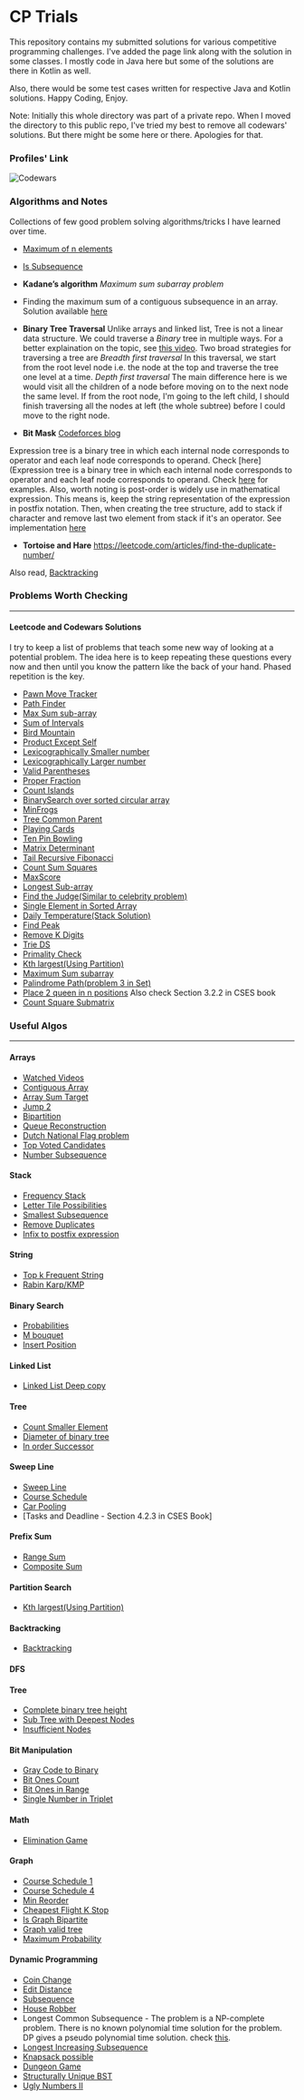 # CP Trials

This repository contains my submitted solutions for various competitive programming challenges.
I've added the page link along with the solution in some classes.
I mostly code in Java here but some of the solutions are there in Kotlin as well.

Also, there would be some test cases written for respective Java and Kotlin solutions.
Happy Coding, Enjoy.

Note: Initially this whole directory was part of a private repo. When I moved the directory to this public repo, I've tried my best to remove all codewars' solutions.
But there might be some here or there. Apologies for that.


### Profiles' Link

![Codewars](https://www.codewars.com/users/Shashi-Bhushan/badges/large)

### Algorithms and Notes
Collections of few good problem solving algorithms/tricks I have learned over time.

- [Maximum of n elements](https://github.com/Shashi-Bhushan/trials/blob/master/cp-trials/notes/maxThree.md)
- [Is Subsequence](https://github.com/Shashi-Bhushan/trials/blob/master/cp-trials/notes/subsequence.md)

- **Kadane’s algorithm**
*Maximum sum subarray problem*
- Finding the maximum sum of a contiguous subsequence in an array.
Solution available [here](https://github.com/Shashi-Bhushan/trials/blob/master/cp-trials/src/main/java/in/shabhushan/cp_trials/search/MaximumSumSubarray.javaa)


- **Binary Tree Traversal**
Unlike arrays and linked list, Tree is not a linear data structure. We could traverse a *Binary* tree in multiple ways.
For  a better explaination on the topic, see [this video](https://www.youtube.com/watch?v=9RHO6jU--GU).
Two broad strategies for traversing a tree are
*Breadth first traversal*
In this traversal, we start from the root level node i.e. the node at the top and traverse the tree one level at a time.
*Depth first traversal*
The main difference here is we would visit all the children of a node before moving on to the next node the same level. If from the root node, I'm going to the left child, I should finish traversing all the nodes at left (the whole subtree) before I could move to the right node.

- **Bit Mask**
[Codeforces blog](https://codeforces.com/blog/entry/18169)

Expression tree is a binary tree in which each internal node corresponds to operator and each leaf node corresponds to operand. Check [here](Expression tree is a binary tree in which each internal node corresponds to operator and each leaf node corresponds to operand. Check [here](https://www.geeksforgeeks.org/expression-tree/) for examples.
Also, worth noting is post-order is widely use in mathematical expression. This means is, keep the string representation of the expression in postfix notation.
Then, when creating the tree structure, add to stack if character and remove last two element from stack if it's an operator. See implementation [here](https://github.com/Shashi-Bhushan/trials/blob/master/cp-trials/src/main/kotlin/in/shabhushan/cp_trials/tree/expressionTree.kt)

- **Tortoise and Hare**
https://leetcode.com/articles/find-the-duplicate-number/

Also read, [Backtracking](src/main/kotlin/in/shabhushan/cp_trials/dsbook/methods/backtracking/README.md)

### Problems Worth Checking

------------------------------

#### Leetcode and Codewars Solutions

I try to keep a list of problems that teach some new way of looking at a potential problem.
The idea here is to keep repeating these questions every now and then until you know the pattern like the back of your hand.
Phased repetition is the key.

- [Pawn Move Tracker](https://github.com/Shashi-Bhushan/trials/blob/master/cp-trials/src/main/java/in/shabhushan/cp_trials/string/logic/PawnMoveTracker.java)
- [Path Finder](https://github.com/Shashi-Bhushan/trials/blob/master/cp-trials/src/main/java/in/shabhushan/cp_trials/dsbook/methods/backtracking/PathFinder.java)
- [Max Sum sub-array](https://github.com/Shashi-Bhushan/trials/blob/master/cp-trials/src/main/java/in/shabhushan/cp_trials/math/logic/MaxSumSubarray.java)
- [Sum of Intervals](https://github.com/Shashi-Bhushan/trials/blob/master/cp-trials/src/main/java/in/shabhushan/cp_trials/math/logic/SumofIntervals.java)
- [Bird Mountain](https://codewars.com/kata/5c09ccc9b48e912946000157/solutions/java/all/best_practice)
- [Product Except Self](https://github.com/Shashi-Bhushan/trials/blob/master/cp-trials/src/main/java/in/shabhushan/cp_trials/math/fundamental/ProductExceptSelf.java)
- [Lexicographically Smaller number](https://github.com/Shashi-Bhushan/trials/blob/master/cp-trials/src/main/java/in/shabhushan/cp_trials/math/fundamental/NextSmaller.java)
- [Lexicographically Larger number](https://github.com/Shashi-Bhushan/trials/blob/master/cp-trials/src/main/java/in/shabhushan/cp_trials/math/fundamental/NextBigger.java)
- [Valid Parentheses](https://github.com/Shashi-Bhushan/trials/blob/master/cp-trials/src/main/java/in/shabhushan/cp_trials/string/ValidParentheses.java)
- [Proper Fraction](https://github.com/Shashi-Bhushan/trials/blob/master/cp-trials/src/main/java/in/shabhushan/cp_trials/math/logic/ProperFractions.java)
- [Count Islands](https://github.com/Shashi-Bhushan/trials/blob/master/cp-trials/src/main/java/in/shabhushan/cp_trials/dsbook/methods/dfs/CountIslands.java)
- [BinarySearch over sorted circular array](https://github.com/Shashi-Bhushan/trials/blob/master/cp-trials/src/main/java/in/shabhushan/cp_trials/dsbook/methods/search/BinarySearch.java)
- [MinFrogs](https://github.com/Shashi-Bhushan/trials/blob/master/cp-trials/src/main/java/in/shabhushan/cp_trials/contest/Weekly185.java#minNumberOfFrogs)
- [Tree Common Parent](https://github.com/Shashi-Bhushan/trials/blob/master/cp-trials/src/main/java/in/shabhushan/cp_trials/tree/CommonParent.java)
- [Playing Cards](https://github.com/Shashi-Bhushan/trials/blob/master/cp-trials/src/main/java/in/shabhushan/cp_trials/string/logic/PlayingCards.java)
- [Ten Pin Bowling](https://github.com/Shashi-Bhushan/trials/blob/master/cp-trials/src/main/java/in/shabhushan/cp_trials/math/logic/TenPinBowling.java)
- [Matrix Determinant](https://github.com/Shashi-Bhushan/trials/blob/master/cp-trials/src/main/java/in/shabhushan/cp_trials/math/algebra/Matrix.java)
- [Tail Recursive Fibonacci](https://github.com/Shashi-Bhushan/trials/blob/master/cp-trials/src/main/java/in/shabhushan/cp_trials/math/fundamental/Fibonacci.java)
- [Count Sum Squares](https://github.com/Shashi-Bhushan/trials/blob/master/cp-trials/src/main/java/in/shabhushan/cp_trials/math/algebra/SumOfSquares.java)
- [MaxScore](https://github.com/Shashi-Bhushan/trials/blob/master/cp-trials/src/main/java/in/shabhushan/cp_trials/contest/Weekly186.java)
- [Longest Sub-array](https://github.com/Shashi-Bhushan/trials/blob/master/cp-trials/src/main/java/in/shabhushan/cp_trials/contest/Weekly187.java)
- [Find the Judge(Similar to celebrity problem)](https://github.com/Shashi-Bhushan/trials/blob/master/cp-trials/src/main/java/in/shabhushan/cp_trials/logic/CelebrityProblem.java)
- [Single Element in Sorted Array](https://github.com/Shashi-Bhushan/trials/blob/master/cp-trials/src/main/java/in/shabhushan/cp_trials/math/logic/SingleElementInSortedArray.java)
- [Daily Temperature(Stack Solution)](https://github.com/Shashi-Bhushan/trials/blob/master/cp-trials/src/main/java/in/shabhushan/cp_trials/math/logic/DailyTemperature.java)
- [Find Peak](https://github.com/Shashi-Bhushan/trials/blob/master/cp-trials/src/main/java/in/shabhushan/cp_trials/binarySearch/FindPeakElement.java)
- [Remove K Digits](https://github.com/Shashi-Bhushan/trials/blob/master/cp-trials/src/main/java/in/shabhushan/cp_trials/stack/RemoveKDigits.java)
- [Trie DS](https://github.com/Shashi-Bhushan/trials/blob/master/cp-trials/src/main/java/in/shabhushan/cp_trials/tree/Trie.java)
- [Primality Check](https://github.com/Shashi-Bhushan/trials/blob/master/cp-trials/src/main/java/in/shabhushan/cp_trials/search/PrimeNumberCheck.java)
- [Kth largest(Using Partition)](https://github.com/Shashi-Bhushan/trials/blob/master/cp-trials/src/main/java/in/shabhushan/cp_trials/search/KthLargestElement.java)
- [Maximum Sum subarray](https://github.com/Shashi-Bhushan/trials/blob/master/cp-trials/src/main/java/in/shabhushan/cp_trials/search/MaximumSumSubarray.java)
- [Palindrome Path(problem 3 in Set)](https://github.com/Shashi-Bhushan/trials/blob/master/cp-trials/src/main/java/in/shabhushan/cp_trials/competition/leetcode/Weekly190.java)
- [Place 2 queen in n positions](https://codereview.stackexchange.com/questions/152545/2-queens-on-n-x-n-board) Also check Section 3.2.2 in CSES book
- [Count Square Submatrix](https://leetcode.com/problems/count-square-submatrices-with-all-ones/discuss/643429/Python-DP-Solution-%2B-Thinking-Process-Diagrams-(O(mn)-runtime-O(1)-space))


### Useful Algos

-----------------

#### Arrays
- [Watched Videos](https://github.com/Shashi-Bhushan/trials/blob/master/cp-trials/src/main/java/in/shabhushan/cp_trials/array/WatchedVideos.java)
- [Contiguous Array](https://github.com/Shashi-Bhushan/trials/blob/master/cp-trials/src/main/java/in/shabhushan/cp_trials/array/ContiguousArray.java)
- [Array Sum Target](https://github.com/Shashi-Bhushan/trials/blob/master/cp-trials/src/main/java/in/shabhushan/cp_trials/array/ArraySumTarget.java)
- [Jump 2](https://github.com/Shashi-Bhushan/trials/blob/master/cp-trials/src/main/java/in/shabhushan/cp_trials/array/JumpGame2.java)
- [Bipartition](https://github.com/Shashi-Bhushan/trials/blob/master/cp-trials/src/main/java/in/shabhushan/cp_trials/array/Bipartition.java)
- [Queue Reconstruction](https://github.com/Shashi-Bhushan/trials/blob/master/cp-trials/src/main/java/in/shabhushan/cp_trials/array/QueueReconstruction.java)
- [Dutch National Flag problem](https://github.com/Shashi-Bhushan/trials/blob/master/cp-trials/src/main/java/in/shabhushan/cp_trials/array/SortColors.java)
- [Top Voted Candidates](https://github.com/Shashi-Bhushan/trials/blob/master/cp-trials/src/main/java/in/shabhushan/cp_trials/array/TopVotedCandidate.java)
- [Number Subsequence](https://github.com/Shashi-Bhushan/trials/blob/master/cp-trials/src/main/java/in/shabhushan/cp_trials/array/NumberSubsequence.java)

#### Stack
- [Frequency Stack](https://github.com/Shashi-Bhushan/trials/blob/master/cp-trials/src/main/java/in/shabhushan/cp_trials/stack/FreqStack.java)
- [Letter Tile Possibilities](https://github.com/Shashi-Bhushan/trials/blob/master/cp-trials/src/main/java/in/shabhushan/cp_trials/string/LetterTilePossibilities.java)
- [Smallest Subsequence](https://github.com/Shashi-Bhushan/trials/blob/master/cp-trials/src/main/java/in/shabhushan/cp_trials/string/SmallestSubsequence.java)
- [Remove Duplicates](https://github.com/Shashi-Bhushan/trials/blob/master/cp-trials/src/main/java/in/shabhushan/cp_trials/string/RemoveDuplicateString.java)
- [Infix to postfix expression](https://github.com/Shashi-Bhushan/trials/blob/master/cp-trials/src/main/java/in/shabhushan/cp_trials/stack/PolishNotation.java)

#### String
- [Top k Frequent String](https://github.com/Shashi-Bhushan/trials/blob/master/cp-trials/src/main/java/in/shabhushan/cp_trials/string/TopKFrequentStrings.java)
- [Rabin Karp/KMP](https://github.com/Shashi-Bhushan/trials/blob/master/cp-trials/src/main/java/in/shabhushan/cp_trials/string/RepeatedSubstringPattern.java)


#### Binary Search
- [Probabilities](https://github.com/Shashi-Bhushan/trials/blob/master/cp-trials/src/main/java/in/shabhushan/cp_trials/binarySearch/Probabilities.java)
- [M bouquet](https://github.com/Shashi-Bhushan/trials/blob/master/cp-trials/src/main/java/in/shabhushan/cp_trials/binarySearch/Mbouquet.java)
- [Insert Position](https://leetcode.com/problems/search-insert-position/)

#### Linked List
- [Linked List Deep copy](https://github.com/Shashi-Bhushan/trials/blob/master/cp-trials/src/main/java/in/shabhushan/cp_trials/linked_list/CopyRandomDoubleList.java)

#### Tree
- [Count Smaller Element](https://github.com/Shashi-Bhushan/trials/blob/master/cp-trials/src/main/java/in/shabhushan/cp_trials/tree/CountSmallerThan.java)
- [Diameter of binary tree](https://github.com/Shashi-Bhushan/trials/blob/master/cp-trials/src/main/java/in/shabhushan/cp_trials/tree/DiameterBinaryTree.java)
- [In order Successor](https://github.com/Shashi-Bhushan/trials/blob/master/cp-trials/src/main/java/in/shabhushan/cp_trials/tree/InorderSuccessor.java)

#### Sweep Line
- [Sweep Line](https://github.com/Shashi-Bhushan/trials/blob/master/cp-trials/src/main/java/in/shabhushan/cp_trials/sweepline/RightInterval.java)
- [Course Schedule](https://github.com/Shashi-Bhushan/trials/blob/master/cp-trials/src/main/java/in/shabhushan/cp_trials/sweepline/CourseSchedule.java)
- [Car Pooling](https://github.com/Shashi-Bhushan/trials/blob/master/cp-trials/src/main/java/in/shabhushan/cp_trials/sweepline/CarPooling.java)
- [Tasks and Deadline - Section 4.2.3 in CSES Book]

#### Prefix Sum
- [Range Sum](https://github.com/Shashi-Bhushan/trials/blob/master/cp-trials/src/main/java/in/shabhushan/cp_trials/prefix_sum/NumArray.java)
- [Composite Sum](https://github.com/Shashi-Bhushan/trials/blob/master/cp-trials/src/main/java/in/shabhushan/cp_trials/prefix_sum/CompositeNumbersSum.java)

#### Partition Search
- [Kth largest(Using Partition)](https://github.com/Shashi-Bhushan/trials/blob/master/cp-trials/src/main/java/in/shabhushan/cp_trials/search/KthLargestElement.java)

#### Backtracking
- [Backtracking](https://github.com/Shashi-Bhushan/trials/blob/master/cp-trials/src/main/java/in/shabhushan/cp_trials/backtracking/README.md)

#### DFS


#### Tree
- [Complete binary tree height](https://github.com/Shashi-Bhushan/trials/blob/master/cp-trials/src/main/java/in/shabhushan/cp_trials/tree/CountCompleteTreeHeight.java)
- [Sub Tree with Deepest Nodes](https://github.com/Shashi-Bhushan/trials/blob/master/cp-trials/src/main/java/in/shabhushan/cp_trials/tree/SubTreeDeepestNode.java)
- [Insufficient Nodes](https://github.com/Shashi-Bhushan/trials/blob/master/cp-trials/src/main/java/in/shabhushan/cp_trials/tree/InsufficientNodes.java)

#### Bit Manipulation
- [Gray Code to Binary](https://github.com/Shashi-Bhushan/trials/blob/master/cp-trials/src/main/java/in/shabhushan/cp_trials/math/fundamental/MysteryFunction.java)
- [Bit Ones Count](https://github.com/Shashi-Bhushan/trials/blob/master/cp-trials/src/main/java/in/shabhushan/cp_trials/bits/CountBits.java)
- [Bit Ones in Range](https://github.com/Shashi-Bhushan/trials/blob/master/cp-trials/src/main/java/in/shabhushan/cp_trials/math/logic/BitCount.java)
- [Single Number in Triplet](https://github.com/Shashi-Bhushan/trials/blob/master/cp-trials/src/main/java/in/shabhushan/cp_trials/bits/SingleNumberII.java)

#### Math
- [Elimination Game](https://github.com/Shashi-Bhushan/trials/blob/master/cp-trials/src/main/java/in/shabhushan/cp_trials/math/logic/EliminationGame.java)

#### Graph
- [Course Schedule 1](https://github.com/Shashi-Bhushan/trials/blob/master/cp-trials/src/main/java/in/shabhushan/cp_trials/dfs/CourseSchedule.java)
- [Course Schedule 4](https://github.com/Shashi-Bhushan/trials/blob/master/cp-trials/src/main/java/in/shabhushan/cp_trials/graph/CourseScheduleIV.java)
- [Min Reorder](https://github.com/Shashi-Bhushan/trials/blob/master/cp-trials/src/main/java/in/shabhushan/cp_trials/graph/MinimumReorder.java)
- [Cheapest Flight K Stop](https://github.com/Shashi-Bhushan/trials/blob/master/cp-trials/src/main/java/in/shabhushan/cp_trials/graph/CheapestFlightWithinKStop.java)
- [Is Graph Bipartite](https://github.com/Shashi-Bhushan/trials/blob/master/cp-trials/src/main/java/in/shabhushan/cp_trials/graph/GraphBipartite.java)
- [Graph valid tree](https://github.com/Shashi-Bhushan/trials/blob/master/cp-trials/src/main/java/in/shabhushan/cp_trials/tree/GraphValidTree.java)
- [Maximum Probability](https://github.com/Shashi-Bhushan/trials/blob/master/cp-trials/src/main/java/in/shabhushan/cp_trials/graph/MaxProbability.java)

#### Dynamic Programming
- [Coin Change](https://github.com/Shashi-Bhushan/trials/blob/master/cp-trials/src/main/java/in/shabhushan/cp_trials/dynamic_programming/CoinChange.java)
- [Edit Distance](https://github.com/Shashi-Bhushan/trials/blob/master/cp-trials/src/main/java/in/shabhushan/cp_trials/dynamic_programming/EditDistance.java)
- [Subsequence](https://github.com/Shashi-Bhushan/trials/blob/master/cp-trials/src/main/java/in/shabhushan/cp_trials/dynamic_programming/Subsequence.java)
- [House Robber](https://github.com/Shashi-Bhushan/trials/blob/master/cp-trials/src/main/java/in/shabhushan/cp_trials/dynamic_programming/HouseRobber.java)
- Longest Common Subsequence - The problem is a NP-complete problem. There is no known polynomial time solution for the problem. DP gives a pseudo polynomial time solution. check [this](https://www.geeksforgeeks.org/subset-sum-problem-dp-25/).
- [Longest Increasing Subsequence](https://github.com/Shashi-Bhushan/trials/blob/master/cp-trials/src/main/java/in/shabhushan/cp_trials/dynamic_programming/LongestIncreasingSubsequence.java)
- [Knapsack possible](https://github.com/Shashi-Bhushan/trials/blob/master/cp-trials/src/main/java/in/shabhushan/cp_trials/dynamic_programming/KnapsackPossible.java)
- [Dungeon Game](https://github.com/Shashi-Bhushan/trials/blob/master/cp-trials/src/main/java/in/shabhushan/cp_trials/dynamic_programming/DungeonGame.java)
- [Structurally Unique BST](https://github.com/Shashi-Bhushan/trials/blob/master/cp-trials/src/main/java/in/shabhushan/cp_trials/dynamic_programming/StructurallyUniqueBST.java)
- [Ugly Numbers II](https://github.com/Shashi-Bhushan/trials/blob/master/cp-trials/src/main/java/in/shabhushan/cp_trials/array/UglyNumbersII.java)
